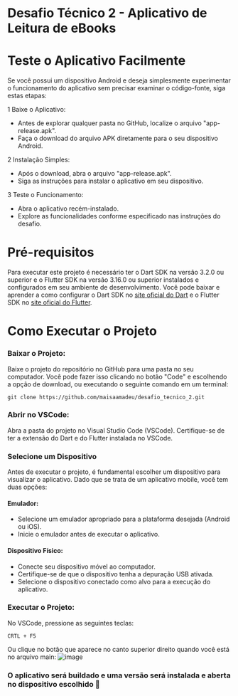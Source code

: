 # Desafio Técnico 2 - Aplicativo de Leitura de eBooks

# Teste o Aplicativo Facilmente
Se você possui um dispositivo Android e deseja simplesmente experimentar o funcionamento do aplicativo sem precisar examinar o código-fonte, siga estas etapas:

1 Baixe o Aplicativo:

- Antes de explorar qualquer pasta no GitHub, localize o arquivo "app-release.apk".
- Faça o download do arquivo APK diretamente para o seu dispositivo Android.

2 Instalação Simples:

- Após o download, abra o arquivo "app-release.apk".
- Siga as instruções para instalar o aplicativo em seu dispositivo.

3 Teste o Funcionamento:

- Abra o aplicativo recém-instalado.
- Explore as funcionalidades conforme especificado nas instruções do desafio.


# Pré-requisitos
Para executar este projeto é necessário ter o Dart SDK na versão 3.2.0 ou superior e o Flutter SDK na versão 3.16.0 ou superior instalados e configurados em seu ambiente de desenvolvimento. Você pode baixar e aprender a como configurar o Dart SDK no <a href="https://dart.dev/get-dart" target="_blank">site oficial do Dart</a> e o Flutter SDK no <a href="https://docs.flutter.dev/get-started/install" target="_blank">site oficial do Flutter</a>. 

# Como Executar o Projeto
### Baixar o Projeto:
Baixe o projeto do repositório no GitHub para uma pasta no seu computador. Você pode fazer isso clicando no botão "Code" e escolhendo a opção de download, ou executando o seguinte comando em um terminal:
```
git clone https://github.com/maisaamadeu/desafio_tecnico_2.git
```

### Abrir no VSCode:
Abra a pasta do projeto no Visual Studio Code (VSCode). Certifique-se de ter a extensão do Dart e do Flutter instalada no VSCode.

### Selecione um Dispositivo
Antes de executar o projeto, é fundamental escolher um dispositivo para visualizar o aplicativo. Dado que se trata de um aplicativo mobile, você tem duas opções:

#### Emulador:

- Selecione um emulador apropriado para a plataforma desejada (Android ou iOS).
- Inicie o emulador antes de executar o aplicativo.

#### Dispositivo Físico:

- Conecte seu dispositivo móvel ao computador.
- Certifique-se de que o dispositivo tenha a depuração USB ativada.
- Selecione o dispositivo conectado como alvo para a execução do aplicativo.

### Executar o Projeto:
No VSCode, pressione as seguintes teclas:
```
CRTL + F5
```
Ou clique no botão que aparece no canto superior direito quando você está no arquivo main:
![image](https://github.com/maisaamadeu/desafio_tecnico_2/assets/84193929/9f4bc594-89ce-4041-9c4d-b9805daf6201)

### O aplicativo será buildado e uma versão será instalada e aberta no dispositivo escolhido 🙂
